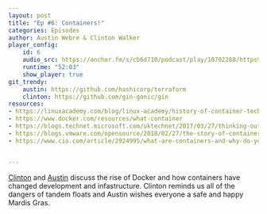 ```yaml
---
layout: post
title: "Ep #6: Containers!"
categories: Episodes
author: Austin Webre & Clinton Walker
player_config: 
    id: 6
    audio_src: https://anchor.fm/s/cb6d710/podcast/play/10702288/https%3A%2F%2Fd3ctxlq1ktw2nl.cloudfront.net%2Fstaging%2F2020-02-29%2F6bea98ab466405447f2b056bb80ed786.m4a
    runtime: "52:03"
    show_player: true
git_trendy:
    austin: https://github.com/hashicorp/terraform
    clinton: https://github.com/gin-gonic/gin
resources:
- https://linuxacademy.com/blog/linux-academy/history-of-container-technology/
- https://www.docker.com/resources/what-container
- https://blogs.technet.microsoft.com/uktechnet/2017/03/27/thinking-outside-the-windows-box-bringing-sql-server-to-linux/
- https://blogs.vmware.com/opensource/2018/02/27/the-story-of-containers/
- https://www.cio.com/article/2924995/what-are-containers-and-why-do-you-need-them.html


---
```

[Clinton](https://twitter.com/clintonjwalker) and [Austin](https://twitter.com/austinwebre) discuss the rise of Docker and how containers have changed development and infastructure. Clinton reminds us all of the dangers of tandem floats and Austin wishes everyone a safe and happy Mardis Gras.
